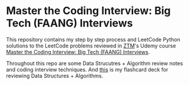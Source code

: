 # Master the Coding Interview: Big Tech (FAANG) Interviews
This repository contains my step by step process and LeetCode Python solutions to the LeetCode problems reviewed in [ZTM](https://zerotomastery.io/)'s Udemy course [Master the Coding Interview: Big Tech (FAANG) Interviews](https://www.udemy.com/share/103J2K3@qe9lgUOC5jQCWRWTmPywBQSm1RqY-0fV8O-u23o5D34spyB7ZPocOVDee9aeSwy1/).

Throughout this repo are some Data Strucutres + Algorithm review notes and coding interview techniques. And [this](https://app.mochi.cards/decks/06b1d622-9d8c-4fc8-b148-8d1b62f45a7c/HLstMmzR/Data-Structures-Algorithms) is my flashcard deck for reviewing Data Structures + Algorithms.
